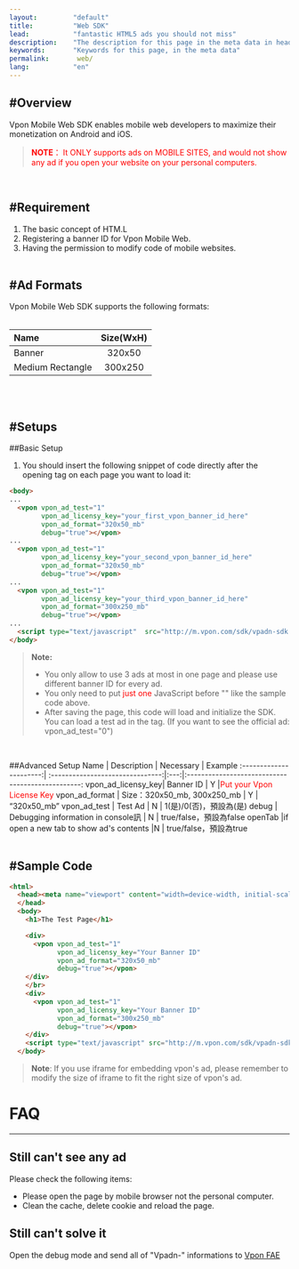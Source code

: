 ```yaml
---
layout:         "default"
title:          "Web SDK"
lead:           "fantastic HTML5 ads you should not miss"
description:    "The description for this page in the meta data in header."
keywords:       "Keywords for this page, in the meta data"
permalink:       web/
lang:           "en"
---
```


#Overview
---
Vpon Mobile Web SDK enables mobile web developers to maximize their monetization on Android and iOS. <br>
<font color="red">
> **NOTE**：
> It ONLY supports ads on MOBILE SITES, and would not show any ad if you open your website on your personal computers.</font>
<br>


#Requirement
---
1. The basic concept of HTM.L <br>
2. Registering a banner ID for Vpon Mobile Web.<br>
3. Having the permission to modify code of mobile websites.
<br><br>

#Ad Formats
---
Vpon Mobile Web SDK supports the following formats:<br><br>

| Name              |    Size(WxH)  |
| :---------------- | :------------:|
| Banner            |    320x50     |  
| Medium Rectangle  |    300x250    |  


<br>
<br>

#Setups
---
##Basic Setup
1. You should insert the following snippet of code directly after the opening <body> tag on each page you want to load it:

```HTML
<body>
...
  <vpon vpon_ad_test="1"
        vpon_ad_licensy_key="your_first_vpon_banner_id_here"
        vpon_ad_format="320x50_mb"
        debug="true"></vpon>
...
  <vpon vpon_ad_test="1"
        vpon_ad_licensy_key="your_second_vpon_banner_id_here"
        vpon_ad_format="320x50_mb"
        debug="true"></vpon>
...
  <vpon vpon_ad_test="1"
        vpon_ad_licensy_key="your_third_vpon_banner_id_here"
        vpon_ad_format="300x250_mb"
        debug="true"></vpon>
...
  <script type="text/javascript"  src="http://m.vpon.com/sdk/vpadn-sdk.js"> </script>
</body>
```
> **Note:** <br>
>- You only allow to use 3 ads at most in one page and please use different banner ID for every ad.<br>
>- You only need to put <font color="red">just one</font> JavaScript before "</body>" like the sample code above. <br>
>- After saving the page, this code will load and initialize the SDK. You can load a test ad in the <vpon> tag. (If you want to see the official ad: vpon_ad_test="0")
<br>

##Advanced Setup
Name             |        Description                       | Necessary |  Example
:----------------------:| :-------------------------------:|:---:|:------------------------------------------------:
vpon\_ad\_licensy\_key| Banner ID                           |  Y   |<font color="red">Put your Vpon License Key</font>
vpon\_ad\_format      | Size：320x50\_mb, 300x250\_mb       |   Y |     “320x50\_mb”
vpon\_ad\_test        |   Test Ad                           | N   |   1(是)/0(否)，預設為(是)
debug                 | Debugging information in console訊  |  N   |   true/false，預設為false
openTab               |if open a new tab to show ad's contents  |N    |  true/false，預設為true
<br>
<br>

#Sample Code
---
```HTML
<html>
  <head><meta name="viewport" content="width=device-width, initial-scale=1, maximum-scale=1">
  </head>
  <body>
    <h1>The Test Page</h1>

    <div>
      <vpon vpon_ad_test="1"
            vpon_ad_licensy_key="Your Banner ID"
            vpon_ad_format="320x50_mb"
            debug="true"></vpon>
    </div>
    </br>
    <div>
      <vpon vpon_ad_test="1"
            vpon_ad_licensy_key="Your Banner ID"
            vpon_ad_format="300x250_mb"
            debug="true"></vpon>
    </div>
    <script type="text/javascript" src="http://m.vpon.com/sdk/vpadn-sdk.js"> </script>
  </body>
```

> **Note**:
> If you use iframe for embedding vpon's ad, please remember to modify the size of iframe to fit the right size of vpon's ad.


# FAQ
---
## Still can't see any ad
Please check the following items:

* Please open the page by mobile browser not the personal computer.<br>
* Clean the cache, delete cookie and reload the page.

## Still can't solve it
Open the debug mode and send all of  "Vpadn-" informations to [Vpon FAE]

[Vpon FAE]: mailto:fae@vpon.com
